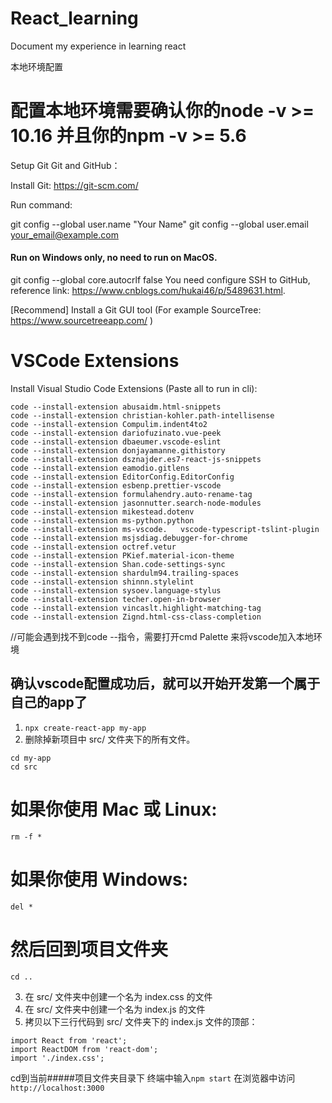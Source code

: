 # React_learning
Document my experience in learning react

<link herf = "https://zh-hans.reactjs.org/tutorial/tutorial.html#setup-option-2-local-development-environment">本地环境配置</link>

# 配置本地环境需要确认你的node -v >= 10.16 并且你的npm -v >= 5.6

Setup Git
Git and GitHub：

Install Git: https://git-scm.com/

Run command:

git config --global user.name "Your Name"
git config --global user.email your_email@example.com
#### Run on Windows only, no need to run on MacOS.
git config --global core.autocrlf false
You need configure SSH to GitHub, reference link: https://www.cnblogs.com/hukai46/p/5489631.html.

[Recommend] Install a Git GUI tool (For example SourceTree: https://www.sourcetreeapp.com/ )


# VSCode Extensions
Install Visual Studio Code Extensions (Paste all to run in cli):
```
code --install-extension abusaidm.html-snippets  
code --install-extension christian-kohler.path-intellisense  
code --install-extension Compulim.indent4to2  
code --install-extension dariofuzinato.vue-peek  
code --install-extension dbaeumer.vscode-eslint  
code --install-extension donjayamanne.githistory  
code --install-extension dsznajder.es7-react-js-snippets  
code --install-extension eamodio.gitlens  
code --install-extension EditorConfig.EditorConfig  
code --install-extension esbenp.prettier-vscode  
code --install-extension formulahendry.auto-rename-tag  
code --install-extension jasonnutter.search-node-modules  
code --install-extension mikestead.dotenv  
code --install-extension ms-python.python  
code --install-extension ms-vscode.   vscode-typescript-tslint-plugin  
code --install-extension msjsdiag.debugger-for-chrome  
code --install-extension octref.vetur  
code --install-extension PKief.material-icon-theme  
code --install-extension Shan.code-settings-sync  
code --install-extension shardulm94.trailing-spaces  
code --install-extension shinnn.stylelint  
code --install-extension sysoev.language-stylus  
code --install-extension techer.open-in-browser  
code --install-extension vincaslt.highlight-matching-tag  
code --install-extension Zignd.html-css-class-completion  
```
//可能会遇到找不到code --指令，需要打开cmd Palette 来将vscode加入本地环境

## 确认vscode配置成功后，就可以开始开发第一个属于自己的app了  
1. `npx create-react-app my-app`  
2. 删除掉新项目中 src/ 文件夹下的所有文件。  
```
cd my-app
cd src
```
# 如果你使用 Mac 或 Linux:
```
rm -f *
```
# 如果你使用 Windows:
```
del *
```
# 然后回到项目文件夹
```
cd ..  
```
3. 在 src/ 文件夹中创建一个名为 index.css 的文件
4. 在 src/ 文件夹中创建一个名为 index.js 的文件
5. 拷贝以下三行代码到 src/ 文件夹下的 index.js 文件的顶部：
``` 
import React from 'react';  
import ReactDOM from 'react-dom';  
import './index.css';  
```

cd到当前#####项目文件夹目录下  终端中输入`npm start`
在浏览器中访问`http://localhost:3000`


